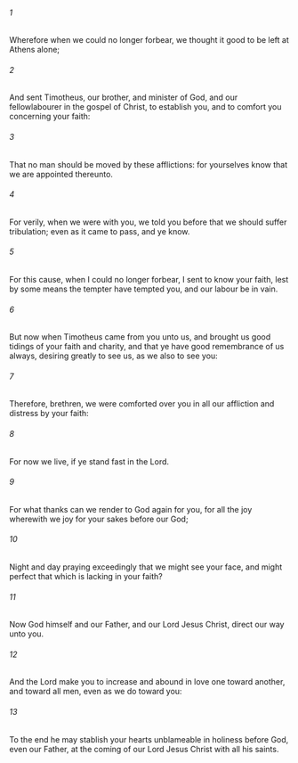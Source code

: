 ###### 1
Wherefore when we could no longer forbear, we thought it good to be left at Athens alone;

###### 2
And sent Timotheus, our brother, and minister of God, and our fellowlabourer in the gospel of Christ, to establish you, and to comfort you concerning your faith:

###### 3
That no man should be moved by these afflictions: for yourselves know that we are appointed thereunto.

###### 4
For verily, when we were with you, we told you before that we should suffer tribulation; even as it came to pass, and ye know.

###### 5
For this cause, when I could no longer forbear, I sent to know your faith, lest by some means the tempter have tempted you, and our labour be in vain.

###### 6
But now when Timotheus came from you unto us, and brought us good tidings of your faith and charity, and that ye have good remembrance of us always, desiring greatly to see us, as we also to see you:

###### 7
Therefore, brethren, we were comforted over you in all our affliction and distress by your faith:

###### 8
For now we live, if ye stand fast in the Lord.

###### 9
For what thanks can we render to God again for you, for all the joy wherewith we joy for your sakes before our God;

###### 10
Night and day praying exceedingly that we might see your face, and might perfect that which is lacking in your faith?

###### 11
Now God himself and our Father, and our Lord Jesus Christ, direct our way unto you.

###### 12
And the Lord make you to increase and abound in love one toward another, and toward all men, even as we do toward you:

###### 13
To the end he may stablish your hearts unblameable in holiness before God, even our Father, at the coming of our Lord Jesus Christ with all his saints.

